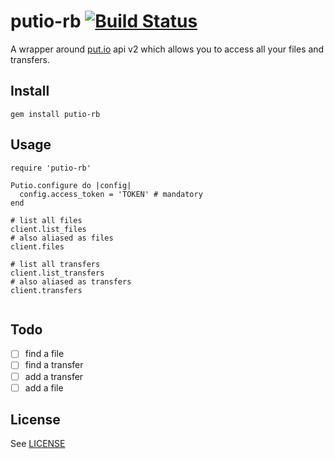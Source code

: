 # putio-rb [![Build Status](https://travis-ci.org/hubb/putio.rb.svg?branch=master)](https://travis-ci.org/hubb/putio.rb)

A wrapper around [put.io](https://put.io) api v2 which allows you to access all
your files and transfers.

## Install

    gem install putio-rb

## Usage

```
require 'putio-rb'

Putio.configure do |config|
  config.access_token = 'TOKEN' # mandatory
end

# list all files
client.list_files
# also aliased as files
client.files

# list all transfers
client.list_transfers
# also aliased as transfers
client.transfers


```

## Todo

- [ ] find a file
- [ ] find a transfer
- [ ] add a transfer
- [ ] add a file

## License

See [LICENSE](https://github.com/hubb/putio.rb/blob/master/LICENSE.md)
